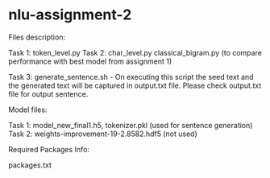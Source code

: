 # nlu-assignment-2

Files description:

Task 1: token_level.py
Task 2: char_level.py
        classical_bigram.py (to compare performance with best model from assignment 1)

Task 3: generate_sentence.sh - On executing this script the seed text and the generated text will be captured in output.txt file. Please check output.txt file for output sentence.



Model files:

Task 1: model_new_final1.h5, tokenizer.pkl (used for sentence generation)
Task 2: weights-improvement-19-2.8582.hdf5 (not used)

Required Packages Info:

packages.txt


